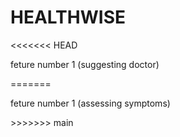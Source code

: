 # HEALTHWISE
<<<<<<< HEAD
<p>feture number 1 (suggesting doctor)<p>
=======
<p>feture number 1 (assessing symptoms)<p>
>>>>>>> main
